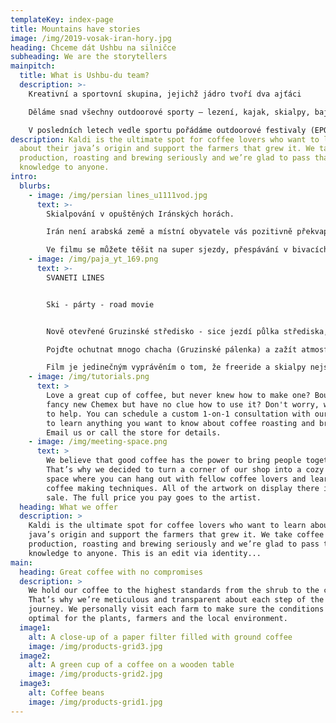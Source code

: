 ```yaml
---
templateKey: index-page
title: Mountains have stories
image: /img/2019-vosak-iran-hory.jpg
heading: Chceme dát Ushbu na silničce
subheading: We are the storytellers
mainpitch:
  title: What is Ushbu-du team?
  description: >-
    Kreativní a sportovní skupina, jejichž jádro tvoří dva ajťáci

    Děláme snad všechny outdoorové sporty – lezení, kajak, skialpy, bajky, OB,… ale nic neumíme pořádně.

    V posledních letech vedle sportu pořádáme outdoorové festivaly (EPO outdoor fest) a točíme outdoorové filmy.
description: Kaldi is the ultimate spot for coffee lovers who want to learn
  about their java’s origin and support the farmers that grew it. We take coffee
  production, roasting and brewing seriously and we’re glad to pass that
  knowledge to anyone.
intro:
  blurbs:
    - image: /img/persian lines_u1111vod.jpg
      text: >-
        Skialpování v opuštěných Iránských horách. 

        Irán není arabská země a místní obyvatele vás pozitivně překvapí.

        Ve filmu se můžete těšit na super sjezdy, přespávání v bivacích, alkohol ve středisku, holky bez šátků, pejska ve 4000m i  luxusní mobilní latrínu.
    - image: /img/paja_yt_169.png
      text: >-
        SVANETI LINES


        Ski - párty - road movie


        Nově otevřené Gruzinské středisko - sice jezdí půlka střediska, ale prašan padá.

        Pojďte ochutnat mnogo chacha (Gruzinské pálenka) a zažít atmosféru lyžování v místech, kde se tento sport teprve rozvíjí. 

        Film je jedinečným vyprávěním o tom, že freeride a skialpy nejsou pouze super sjezdy, ale také velká zodpovědnost a riziko.
    - image: /img/tutorials.png
      text: >
        Love a great cup of coffee, but never knew how to make one? Bought a
        fancy new Chemex but have no clue how to use it? Don't worry, we’re here
        to help. You can schedule a custom 1-on-1 consultation with our baristas
        to learn anything you want to know about coffee roasting and brewing.
        Email us or call the store for details.
    - image: /img/meeting-space.png
      text: >
        We believe that good coffee has the power to bring people together.
        That’s why we decided to turn a corner of our shop into a cozy meeting
        space where you can hang out with fellow coffee lovers and learn about
        coffee making techniques. All of the artwork on display there is for
        sale. The full price you pay goes to the artist.
  heading: What we offer
  description: >
    Kaldi is the ultimate spot for coffee lovers who want to learn about their
    java’s origin and support the farmers that grew it. We take coffee
    production, roasting and brewing seriously and we’re glad to pass that
    knowledge to anyone. This is an edit via identity...
main:
  heading: Great coffee with no compromises
  description: >
    We hold our coffee to the highest standards from the shrub to the cup.
    That’s why we’re meticulous and transparent about each step of the coffee’s
    journey. We personally visit each farm to make sure the conditions are
    optimal for the plants, farmers and the local environment.
  image1:
    alt: A close-up of a paper filter filled with ground coffee
    image: /img/products-grid3.jpg
  image2:
    alt: A green cup of a coffee on a wooden table
    image: /img/products-grid2.jpg
  image3:
    alt: Coffee beans
    image: /img/products-grid1.jpg
---
```

